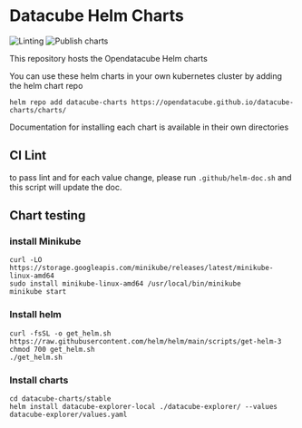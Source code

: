 # Datacube Helm Charts

![Linting](https://github.com/opendatacube/datacube-charts/workflows/Linting/badge.svg)
![Publish charts](https://github.com/opendatacube/datacube-charts/workflows/Publish%20charts/badge.svg)

This repository hosts the Opendatacube Helm charts


You can use these helm charts in your own kubernetes cluster by adding the helm chart repo

`helm repo add datacube-charts https://opendatacube.github.io/datacube-charts/charts/`

Documentation for installing each chart is available in their own directories

## CI  Lint
to pass lint and for each value change, please run `.github/helm-doc.sh` and this script will update the doc.


## Chart testing

### install Minikube

```
curl -LO https://storage.googleapis.com/minikube/releases/latest/minikube-linux-amd64
sudo install minikube-linux-amd64 /usr/local/bin/minikube
minikube start
```

### Install helm

```
curl -fsSL -o get_helm.sh https://raw.githubusercontent.com/helm/helm/main/scripts/get-helm-3
chmod 700 get_helm.sh
./get_helm.sh
```

### Install charts

```
cd datacube-charts/stable
helm install datacube-explorer-local ./datacube-explorer/ --values datacube-explorer/values.yaml
```